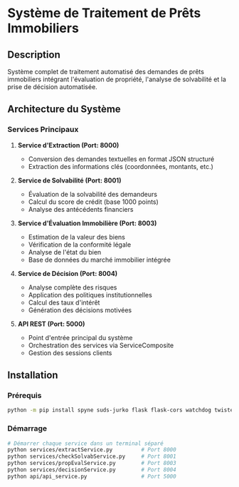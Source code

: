 # Système de Traitement de Prêts Immobiliers

## Description
Système complet de traitement automatisé des demandes de prêts immobiliers intégrant l'évaluation de propriété, l'analyse de solvabilité et la prise de décision automatisée.

## Architecture du Système

### Services Principaux
1. **Service d'Extraction (Port: 8000)**
   - Conversion des demandes textuelles en format JSON structuré
   - Extraction des informations clés (coordonnées, montants, etc.)

2. **Service de Solvabilité (Port: 8001)**
   - Évaluation de la solvabilité des demandeurs
   - Calcul du score de crédit (base 1000 points)
   - Analyse des antécédents financiers

3. **Service d'Évaluation Immobilière (Port: 8003)**
   - Estimation de la valeur des biens
   - Vérification de la conformité légale
   - Analyse de l'état du bien
   - Base de données du marché immobilier intégrée

4. **Service de Décision (Port: 8004)**
   - Analyse complète des risques
   - Application des politiques institutionnelles
   - Calcul des taux d'intérêt
   - Génération des décisions motivées

5. **API REST (Port: 5000)**
   - Point d'entrée principal du système
   - Orchestration des services via ServiceComposite
   - Gestion des sessions clients

## Installation

### Prérequis
```bash
python -m pip install spyne suds-jurko flask flask-cors watchdog twisted lxml
```

### Démarrage
```bash
# Démarrer chaque service dans un terminal séparé
python services/extractService.py         # Port 8000
python services/checkSolvabService.py     # Port 8001
python services/propEvalService.py        # Port 8003
python services/decisionService.py        # Port 8004
python api/api_service.py                 # Port 5000
```